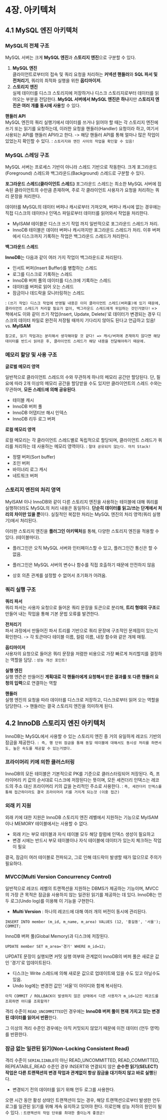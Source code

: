 # 4장. 아키텍처

## 4.1 MySQL 엔진 아키텍처

### MySQL의 전체 구조

MySQL 서버는 크게 **MySQL 엔진**과 **스토리지 엔진**으로 구분할 수 있다.

1. **MySQL 엔진**  
   클라이언트로부터의 접속 및 쿼리 요청을 처리하는 **커넥션 핸들러**와 **SQL 파서 및 전처리기**, 쿼리의 최적화 실행을 위한 **옵티마이저**.
2. **스토리지 엔진**  
   실제 데이터를 디스크 스토리지에 저장하거나 디스크 스토리지로부터 데이터를 읽어오는 부분을 전담한다. **MySQL 서버에서 MySQL 엔진은 하나**지만 **스토리지 엔진은 여러 개를 동시에 사용**할 수 있다.

**핸들러 API**  
MySQL 엔진의 쿼리 실행기에서 데이터를 쓰거나 읽어야 할 때는 각 스토리지 엔진에 쓰기 또는 읽기를 요청하는데, 이러한 요청을 핸들러(Handler) 요청이라 하고, 여기서 사용되는 API를 핸들러 API라고 한다. -> 해당 핸들러 API를 통해 얼마나 많은 작업이 있었는지 확인할 수 있다. : `스토리지와 엔진 사이의 작업을 확인할 수 있음!`

### **MySQL 스레딩 구조**

MySQL 서버는 프로세스 기반이 아니라 스레드 기반으로 작동한다. 크게 포그라운드(Foreground) 스레드와 백그라운드(Background) 스레드로 구분할 수 있다.

**포그라운드 스레드(클라이언트 스레드)**
포그라운드 스레드는 최소한 MySQL 서버에 접속된 클라이언트의 수만큼 존재하며, 주로 각 클라이언트 사용자가 요청을 처리하는 쿼리 문장을 처리한다.

데이터를 MySQL의 데이터 버퍼나 캐시로부터 가져오며, 버퍼나 캐시에 없는 경우에는 직접 디스크의 데이터나 인덱스 파일로부터 데이터를 읽어와서 작업을 처리한다.

- MyISAM 테이블은 디스크 쓰기 작업 까지 일반적으로 포그라운드 스레드가 처리.
- InnoDB 테이블은 데이터 버퍼나 캐시까지만 포그라운드 스레드가 처리. 이후 버퍼에서 디스크까지 기록하는 작업은 백그라운드 스레드가 처리한다.

**백그라운드 스레드**

**InnoDB**는 다음과 같이 여러 가지 작업이 백그라운드로 처리된다.

- 인서트 버퍼(Insert Buffer)를 병합하는 스레드
- 로그를 디스크로 기록하는 스레드
- InnoDB 버퍼 풀의 데이터를 디스크에 기록하는 스레드
- 데이터를 버퍼로 읽어 오는 스레드
- 잠금이나 데드락을 모니터링하는 스레드

: `(쓰기 작업) 디스크 작업에 반영될 내용은 이미 클라이언트 스레드(버퍼풀)에 있기 때문에, 클라이언트 스레드가 처리할 필요가 없이, 백그라운드 스레드에게 위임하는 것인거였다!` => 책에서도 이와 같이 쓰기 작업(Insert, Update, Delete)'로 데이터가 변경되는 경우 디스크의 데이터 파일로 완전히 저장될 때까지 기다리지 않아도 된다고 언급하고 있음! vs. **MyISAM**

`참고로, 읽기 작업과는 분리해서 생각해야할 것 같다! => 캐시/버퍼에 존재하지 않다면 해당 데이터를 반드시 읽어온 후, 클라이언트 스레드가 해당 내용을 전달해야하기 때문에.`

### 메모리 할당 및 사용 구조

**글로벌 메모리 영역**

일반적으로 클라이언트 스레드의 수와 무관하게 하나의 메모리 공간만 할당된다. 단, 필요에 따라 2개 이상의 메모리 공간을 할당받을 수도 있지만 클라이언트의 스레드 수와는 무관하며, **모든 스레드에 의해 공유된다**.

- 테이블 캐시
- InnoDB 버퍼 풀
- InnoDB 어댑티브 해시 인덱스
- InnoDB 리두 로그 버퍼

**로컬 메모리 영역**

로컬 메모리는 각 클라이언트 스레드별로 독립적으로 할당되며, 클라이언트 스레드가 쿼리를 처리하는 데 사용하는 메모리 영역이다. : `절대 공유되지 않는다. 마치 Stack!`

- 정렬 버퍼(Sort buffer)
- 조인 버퍼
- 바이너리 로그 캐시
- 네트워크 버퍼

### 스토리지 엔진의 처리 영역

MyISAM 이나 InnoDB와 같이 다른 스토리지 엔진을 사용하는 테이블에 대해 쿼리를 실행하더라도 MySQL의 처리 내용은 동일하다. **단순히 데이터를 읽고/쓰는 단계에서 처리의 차이만 있을 뿐**이다. 실질적인 복잡한 처리는 MySQL 엔진의 처리 영역(쿼리 실행기)에서 처리된다.

이러한 스토리지 엔진을 **플러그인 아키텍처**를 통해, 다양한 스토리지 엔진을 적용할 수 있다. (테이블마다).

- 플러그인은 오직 MySQL 서버와 인터페이스할 수 있고, 플러그인간 통신은 할 수 없음.
- 플러그인은 MySQL 서버의 변수나 함수를 직접 호출하기 때문에 안전하지 않음

- 상호 의존 관계를 설정할 수 없어서 초기화가 어려움.

### 쿼리 실행 구조

**쿼리 파서**  
쿼리 파서는 사용자 요청으로 들어온 쿼리 문장을 토큰으로 분리해, **트리 형태의 구조**로 만들어 내는 작업을 통해 기본 문법 오류를 발견한다.

**전처리기**  
파서 과정에서 만들어진 파서 트리를 기반으로 쿼리 문장에 구조적인 문제점이 있는지 확인한다. -> 각 토큰마다 테이블 이름, 컬럼 이름, 내장 함수와 같은 개체 매핑.

**옵티마이저**  
사용자의 요청으로 들어온 쿼리 문장을 저렴한 비용으로 가장 빠르게 처리할지를 결정하는 역할을 담당. : `성능 개선 포인트!`

**실행 엔진**  
실행 엔즌은 만들어진 **계획대로 각 핸들러에게 요청해서 받은 결과를 또 다른 핸들러 요청의 입력**으로 연결하는 역할

**핸들러**  
실행 엔진의 요청을 따라 데이터를 디스크로 저장하고, 디스크로부터 읽어 오는 역할을 담당한다. -> 핸들러는 결국 스토리지 엔진을 의미하게 된다.

## 4.2 InnoDB 스토리지 엔진 아키텍처

InnoDB는 MySQL에서 사용할 수 있는 스토리지 엔진 중 거의 유일하게 레코드 기반의 잠금을 제공한다. `: 즉, 행 단위 잠금을 통해 동일 테이블에 대해서도 동시성 처리를 하면서도, 높은 속도를 제공할 수 있는거였다.`

### 프라이머리 키에 의한 클러스터링

InnoDB의 모든 테이블은 기본적으로 PK를 기준으로 클러스터링되어 저장된다. 즉, 프라이머리 키 값의 순서대로 디스크에 저장된다는 뜻이며, 모든 세컨더리 인덱스는 레코드의 주소 대신 프라이머리 키의 값을 논리적인 주소로 사용한다. : `즉, 세컨더리 인덱스를 통해 접근하더라도 결국 프라이머리 키를 거치게 되는것 (이중 접근)`

### 외래 키 지원

외래 키에 대한 지원은 InnoDB 스토리지 엔진 레벨에서 지원하는 기능으로 MyISAM 이나 MEMORY 테이블에서는 사용할 수 없다.

- 외래 키는 부모 테이블과 자식 테이블 모두 해당 칼럼에 인덱스 생성이 필요하고
- 변경 시에는 반드시 부모 테이블이나 자식 테이블에 데이터가 있는지 체크하는 작업이 필요

결국, 잠금이 여러 테이블로 전파되고, 그로 인해 데드락이 발생할 때가 많으므로 주의가 필요하다.

### MVCC(Multi Version Concurrency Control)

일반적으로 레코드 레벨의 트랜잭션을 지원하는 DBMS가 제공하는 기능이며, MVCC의 가장 큰 목적은 잠금을 사용하지 않는 일관된 읽기를 제공하는 데 있다. InnoDB는 언두 로그(Undo log)를 이용해 이 기능을 구현한다.

- **Multi Version** : 하나의 레코드에 대해 여러 개의 버전이 동시에 관리된다.

`INSERT INTO member (m_id, m_name, m_area) VALUES (12, '홍길동', '서울'); `  
`COMMIT;`

InnoDB 버퍼 풀(Global Memory)과 디스크에 저장된다.

`UPDATE member SET m_area='경기' WHERE m_id=12;`

UPDATE 문장이 실행되면 커밋 실행 여부와 관계없이 InnoDB의 버퍼 풀은 새로운 값인 '경기'로 업데이트된다.

- 디스크는 Write 스레드에 의해 새로운 값으로 업데이트돼 있을 수도 있고 아닐수도 있음.
- Undo log에는 변경전 값인 '서울'이 아이디와 함께 복사된다.

`아직 COMMIT / ROLLBACK이 발생하지 않은 상태에서 다른 사용자가 m_id=12인 레코드를 조회하면 어디를 조회할까?`

격리 수준이 `READ_UNCOMMITTED`인 경우에는 **InnoDB 버퍼 풀이 현재 가지고 있는 변경된 데이터를 읽어서 반환**한다.

그 이상의 격리 수준인 경우에는 아직 커밋되지 않았기 때문에 이전 데이터 (언두 영역)를 반환한다.

### 잠금 없는 일관된 읽기(Non-Locking Consistent Read)

격리 수준이 `SERIALIZABLE`이 아닌 READ_UNCOMMITTED, READ_COMMITTED, REPEATABLE_READ 수준인 경우 INSERT와 연결되지 않은 **순수한 읽기(SELECT) 작업은 다른 트랜잭션의 변경 작업과 관계없이 항상 잠금을 대기하지 않고 바로 실행**된다.

- 변경되기 전의 데이터를 읽기 위해 언두 로그를 사용한다.

오랜 시간 동안 활성 상태인 트랜잭션이 있는 경우, 해당 트랜잭션으로부터 발생한 언두 로그를 일관된 읽기를 위해 게속 유지하고 있어야 한다. 이로인해 성능 저하의 원인이 될 수 있다. : `트랜잭션의 작업 단위를 최대한 줄이는게 좋겠군!`
